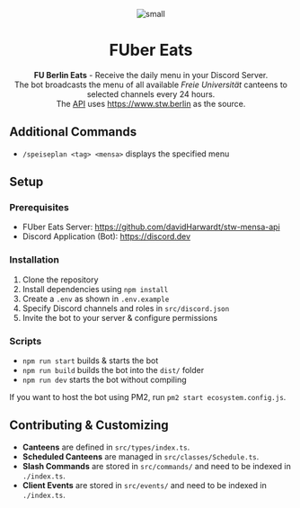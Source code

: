 <div align="center">

![small](https://github.com/ppauel/fuber-eats/assets/82803315/95e67491-769f-46b6-b146-0dbd16727b79)
  
# FUber Eats

**FU Berlin Eats** - Receive the daily menu in your Discord Server. \
The bot broadcasts the menu of all available *Freie Universität* canteens to selected channels every 24 hours. \
The [API](https://github.com/davidHarwardt/stw-mensa-api) uses https://www.stw.berlin as the source.

</div>

## Additional Commands
* `/speiseplan <tag> <mensa>` displays the specified menu

## Setup

### Prerequisites
* FUber Eats Server: https://github.com/davidHarwardt/stw-mensa-api
* Discord Application (Bot): https://discord.dev

### Installation

1. Clone the repository
2. Install dependencies using `npm install`
3. Create a `.env` as shown in `.env.example`
4. Specify Discord channels and roles in `src/discord.json`
5. Invite the bot to your server & configure permissions

### Scripts
* `npm run start` builds & starts the bot
* `npm run build` builds the bot into the `dist/` folder
* `npm run dev` starts the bot without compiling

If you want to host the bot using PM2, run `pm2 start ecosystem.config.js`.

## Contributing & Customizing
* **Canteens** are defined in `src/types/index.ts`.
* **Scheduled Canteens** are managed in `src/classes/Schedule.ts`.
* **Slash Commands** are stored in `src/commands/` and need to be indexed in `./index.ts`.
* **Client Events** are stored in `src/events/` and need to be indexed in `./index.ts`.

